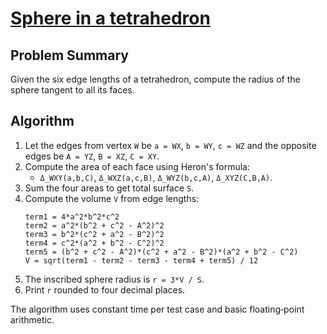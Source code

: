 # [Sphere in a tetrahedron](https://www.spoj.com/problems/TETRA/)

## Problem Summary
Given the six edge lengths of a tetrahedron, compute the radius of the sphere tangent to all its faces.

## Algorithm
1. Let the edges from vertex `W` be `a = WX`, `b = WY`, `c = WZ` and the opposite edges be `A = YZ`, `B = XZ`, `C = XY`.
2. Compute the area of each face using Heron's formula:
   - `Δ_WXY(a,b,C)`, `Δ_WXZ(a,c,B)`, `Δ_WYZ(b,c,A)`, `Δ_XYZ(C,B,A)`.
3. Sum the four areas to get total surface `S`.
4. Compute the volume `V` from edge lengths:
   ```
   term1 = 4*a^2*b^2*c^2
   term2 = a^2*(b^2 + c^2 - A^2)^2
   term3 = b^2*(c^2 + a^2 - B^2)^2
   term4 = c^2*(a^2 + b^2 - C^2)^2
   term5 = (b^2 + c^2 - A^2)*(c^2 + a^2 - B^2)*(a^2 + b^2 - C^2)
   V = sqrt(term1 - term2 - term3 - term4 + term5) / 12
   ```
5. The inscribed sphere radius is `r = 3*V / S`.
6. Print `r` rounded to four decimal places.

The algorithm uses constant time per test case and basic floating‑point arithmetic.
